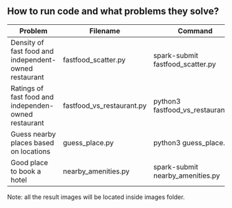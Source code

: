 ## How to run code and what problems they solve?
|Problem |Filename |Command |Result|
|---|---|---|---|
|Density of fast food and independent-owned restaurant|fastfood_scatter.py|spark-submit fastfood_scatter.py|fastfood_scatter.png, fastfood_vs_restaurant_scatter.png, subway_scatter.png, timhorton_scatter.png|
|Ratings of fast food and independen-owned restaurant|fastfood_vs_restaurant.py|python3 fastfood_vs_restaurant.py|fastfood_vs_restaurant_histogram.png|
|Guess nearby places based on locations|guess_place.py|python3 guess_place.py|guessed-places.json|
|Good place to book a hotel|nearby_amenities.py|spark-submit nearby_amenities.py|nearby_amenitis.png|
Note: all the result images will be located inside images folder. 